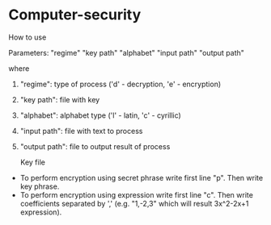 # Computer-security
How to use

 Parameters: "regime" "key path" "alphabet" "input path" "output path" 
 
 where
 
1.	"regime": type of process ('d' - decryption, 'e' - encryption)
2.	"key path": file with key
3.	"alphabet": alphabet type ('l' - latin, 'c' - cyrillic)
4.	"input path": file with text to process
5.	"output path": file to output result of process

	Key file
	
*	To perform encryption using secret phrase write first line "p". Then write key phrase.
*	To perform encryption using expression write first line "c". Then write coefficients separated by ',' (e.g. "1,-2,3" which will result 3x^2-2x+1 expression).
